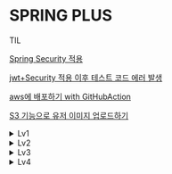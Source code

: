 # SPRING PLUS

TIL

[Spring Security 적용](https://heehyun0221.tistory.com/139)

[jwt+Security 적용 이후 테스트 코드 에러 발생](https://heehyun0221.tistory.com/150)

[aws에 배포하기 with GitHubAction](https://heehyun0221.tistory.com/147)

[S3 기능으로 유저 이미지 업로드하기](https://heehyun0221.tistory.com/152)




<details>
  <summary>Lv1</summary>
Lv1 - 1. 코드 개선 퀴즈 - @Transactional의 이해

- 기존에 @Transactional(readOnly = true)라고 되있는 부분에서 오류가 발생했다.
- @Transcational로 변경하여 문제를 해결했다.
![image](https://github.com/user-attachments/assets/9f964053-3108-45ee-a6eb-7f0b493b1dfc)

Lv1 - 2. JWT의 이해

- User 테이블에 nickname 추가했다.
- JWT에 nickname 추가했다.

Lv1 - 3. AOP의 이해

- UserAdminController 클래스의 changeUserRole() 메소드가 실행 전 동작할 수 있도록 @After 를 @Before로 변경했다.

Lv1 - 4. 테스트 코드 퀴즈 - 컨트롤러 테스트의 이해

- 기존 코드의 기댓값 HttpStatus.OK가 문제를 일으켰다.
- HttpStatus.valueOf(400) 으로 해당 컨트롤러의 의도대로 수정했다.

Lv1 - 5. 코드 개선 퀴즈 - JPA의 이해

- 할일 검색 시 weather, 수정일 기준 조회 내림차순 기능을 추가했다.

</details>

<details>
  <summary>Lv2</summary>
Lv2 - 1. JPA Cascade

- 할 일을 새로 저장할 시, 할일을 생성한 유저가 담당자로 자동 등록 될 수 있도록 수정해야 한다.
- cascade = CascadeType.PERSIST 옵션을 지정했다.

Lv2 - 2. N+1

- getComments() 의 N+1 문제가 발생했다.
- 해당 메소드와 관련한 쿼리문을 Fetch Join을 통해 변경해 N+1 문제를 해소했다.


Lv2 - 3. QueryDSL

- getTodo() 기능을 QueryDSL으로 변경했다.
- (2025.01.20 추가) N+1문제 발생으로 fetchJoin을 추가했다.

Lv2 - 4. Spring Security

- 기존 Filter와 Argument Resolver를 사용하던 코드들을 Spring Security로 변경했다.
  
</details>

<details>
<summary>Lv3</summary>
Lv3 - 10. QueryDSL을 사용하여 검색 기능 만들기

- 일정 검색 기능(제목, 생성일 범위, 닉네임)을 추가했다.
- 해당 기능으로 일정을 검색하면 해당 일정의 제목, 담당자 수, 댓글 개수를 볼 수 있다.

Lv3 - 11. Transcation 심화

- 매니저 등록 시 로그 테이블에 발생시간, 요청유저 아이디, 매니저로 등록할 아이디, 성공여부, 예외발생 시 예외 메시지가 남습니다.
- 처음엔 AOP에서 로그를 등록하는 방향으로 정했으나, 매니저를 등록할 때 이외에는 로그를 남기지 않고 Transaction 전파 속성 활용과는 상관이 없다고 생각하여 제거 후 매니저 등록 서비스에서 로그를 남기도록 처리했습니다.
- 매니저 등록에 실패하더라도 로그는 남습니다. 

Lv3 - 12. AWS 활용 마스터

Lv3 - 13. 대용량 데이터 처리
</details>

<details>
  <summary>Lv4</summary>
  Lv4. Kotlin 적용하기

  Lv4 - 14. Entity 및 Repository CRUD를 Kotlin으로 리팩토링
</details>
